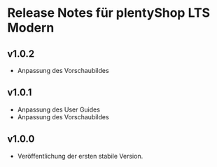 # Release Notes für plentyShop LTS Modern

## v1.0.2

- Anpassung des Vorschaubildes

## v1.0.1

- Anpassung des User Guides
- Anpassung des Vorschaubildes

## v1.0.0

- Veröffentlichung der ersten stabile Version.
